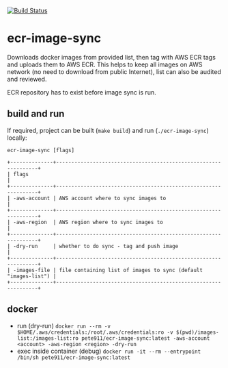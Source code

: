 [![Build Status](https://www.travis-ci.com/pete911/ecr-image-sync.svg?branch=main)](https://www.travis-ci.com/pete911/ecr-image-sync)

# ecr-image-sync

Downloads docker images from provided list, then tag with AWS ECR tags and uploads them to AWS ECR. This helps to keep
all images on AWS network (no need to download from public Internet), list can also be audited and reviewed.

ECR repository has to exist before image sync is run.

## build and run

If required, project can be built (`make build`) and run (`./ecr-image-sync`) locally:
```
ecr-image-sync [flags]
```
```
+--------------+----------------------------------------------------------------+
| flags                                                                         |
+--------------+----------------------------------------------------------------+
| -aws-account | AWS account where to sync images to                            |
+--------------+----------------------------------------------------------------+
| -aws-region  | AWS region where to sync images to                             |
+--------------+----------------------------------------------------------------+
| -dry-run     | whether to do sync - tag and push image                        |
+--------------+----------------------------------------------------------------+
| -images-file | file containing list of images to sync (default "images-list") |
+--------------+----------------------------------------------------------------+
```

## docker

 - run (dry-run) `docker run --rm -v $HOME/.aws/credentials:/root/.aws/credentials:ro -v $(pwd)/images-list:/images-list:ro pete911/ecr-image-sync:latest -aws-account <account> -aws-region <region> -dry-run`
 - exec inside container (debug) `docker run -it --rm --entrypoint /bin/sh pete911/ecr-image-sync:latest`
